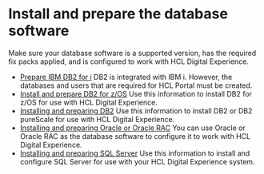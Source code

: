 # Install and prepare the database software

Make sure your database software is a supported version, has the required fix packs applied, and is configured to work with HCL Digital Experience.

- [Prepare IBM DB2 for i](db2i_inst.md)
DB2 is integrated with IBM i. However, the databases and users that are required for HCL Portal must be created.
- [Install and prepare DB2 for z/OS](db2z_inst.md)
Use this information to install DB2 for z/OS for use with HCL Digital Experience.
- [Installing and preparing DB2](inst_db2.md)
Use this information to install DB2 or DB2 pureScale for use with HCL Digital Experience.
- [Installing and preparing Oracle or Oracle RAC](oracle_inst.md)
You can use Oracle or Oracle RAC as the database software to configure it to work with HCL Digital Experience.
- [Installing and preparing SQL Server](sql2005_inst.md)
Use this information to install and configure SQL Server for use with your HCL Digital Experience system.